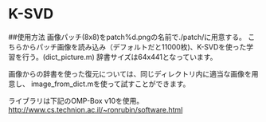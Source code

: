 # K-SVD

##使用方法
画像パッチ(8x8)をpatch%d.pngの名前で./patch/に用意する。
こちらからパッチ画像を読み込み（デフォルトだと11000枚)、K-SVDを使った学習を行う。(dict_picture.m)
辞書サイズは64x441となっています。

画像からの辞書を使った復元については、同じディレクトリ内に適当な画像を用意し、
image_from_dict.mを使って試すことができます。

ライブラリは下記のOMP-Box v10を使用。
http://www.cs.technion.ac.il/~ronrubin/software.html

